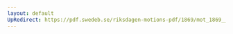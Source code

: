 ```yaml
---
layout: default
UpRedirect: https://pdf.swedeb.se/riksdagen-motions-pdf/1869/mot_1869__ak__00272/mot_1869__ak__00272_005.pdf
---
```

